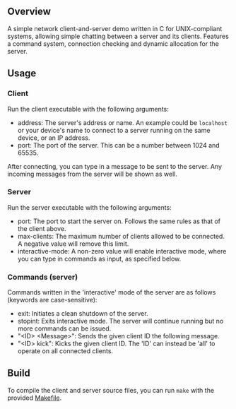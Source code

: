 ## Overview
A simple network client-and-server demo written in C for UNIX-compliant systems, allowing simple chatting between a server and its clients. Features a command system, connection checking and dynamic allocation for the server.
## Usage
### Client
Run the client executable with the following arguments:
- address: The server's address or name. An example could be `localhost` or your device's name to connect to a server running on the same device, or an IP address.
- port: The port of the server. This can be a number between 1024 and 65535.

After connecting, you can type in a message to be sent to the server. Any incoming messages from the server will be shown as well.
### Server
Run the server executable with the following arguments:
- port: The port to start the server on. Follows the same rules as that of the client above.
- max-clients: The maximum number of clients allowed to be connected. A negative value will remove this limit.
- interactive-mode: A non-zero value will enable interactive mode, where you can type in commands as input, as specified below.
### Commands (server)
Commands written in the 'interactive' mode of the server are as follows (keywords are case-sensitive):
- exit: Initiates a clean shutdown of the server.
- stopint: Exits interactive mode. The server will continue running but no more commands can be issued.
- "\<ID\> \<Message\>": Sends the given client ID the following message.
- "\<ID\> kick": Kicks the given client ID.
The 'ID' can instead be 'all' to operate on all connected clients.
## Build
To compile the client and server source files, you can run `make` with the provided [Makefile](Makefile).